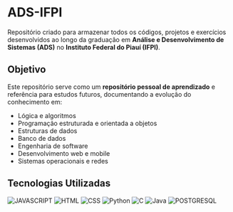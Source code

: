 # ADS-IFPI
Repositório criado para armazenar todos os códigos, projetos e exercícios desenvolvidos ao longo da graduação em **Análise e Desenvolvimento de Sistemas (ADS)** no **Instituto Federal do Piauí (IFPI)**.  

## Objetivo

Este repositório serve como um **repositório pessoal de aprendizado** e referência para estudos futuros, documentando a evolução do conhecimento em:
- Lógica e algoritmos  
- Programação estruturada e orientada a objetos  
- Estruturas de dados  
- Banco de dados  
- Engenharia de software  
- Desenvolvimento web e mobile  
- Sistemas operacionais e redes

##  Tecnologias Utilizadas
![JAVASCRIPT](https://img.shields.io/badge/JavaScript-192436?style=for-the-badge&logo=javascript)
![HTML](https://img.shields.io/badge/html5-192436?style=for-the-badge&logo=html5&logoColor=orange)
![CSS](https://img.shields.io/badge/css3-192436?style=for-the-badge&logo=css&logoColor=blue)
![Python](https://img.shields.io/badge/Python-192436?style=for-the-badge&logo=python)
![C](https://img.shields.io/badge/C-192436?style=for-the-badge&logo=c)
![Java](https://img.shields.io/badge/Java-192436?style=for-the-badge&logo=openjdk&logoColor=orange)
![POSTGRESQL](https://img.shields.io/badge/POSTGRESQL-192436?style=for-the-badge&logo=postgresql&logoColor=6E99F5)
